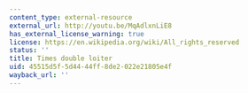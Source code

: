 ```yaml
---
content_type: external-resource
external_url: http://youtu.be/MqAdlxnLiE8
has_external_license_warning: true
license: https://en.wikipedia.org/wiki/All_rights_reserved
status: ''
title: Times double loiter
uid: 45515d5f-5d44-44ff-8de2-022e21805e4f
wayback_url: ''
---
```

